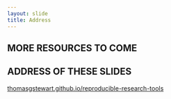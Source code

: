 ```yaml
---
layout: slide
title: Address
---
```


## MORE RESOURCES TO COME

## ADDRESS OF THESE SLIDES

 [thomasgstewart.github.io/reproducible-research-tools](https://thomasgstewart.github.io/reproducible-research-tools)
